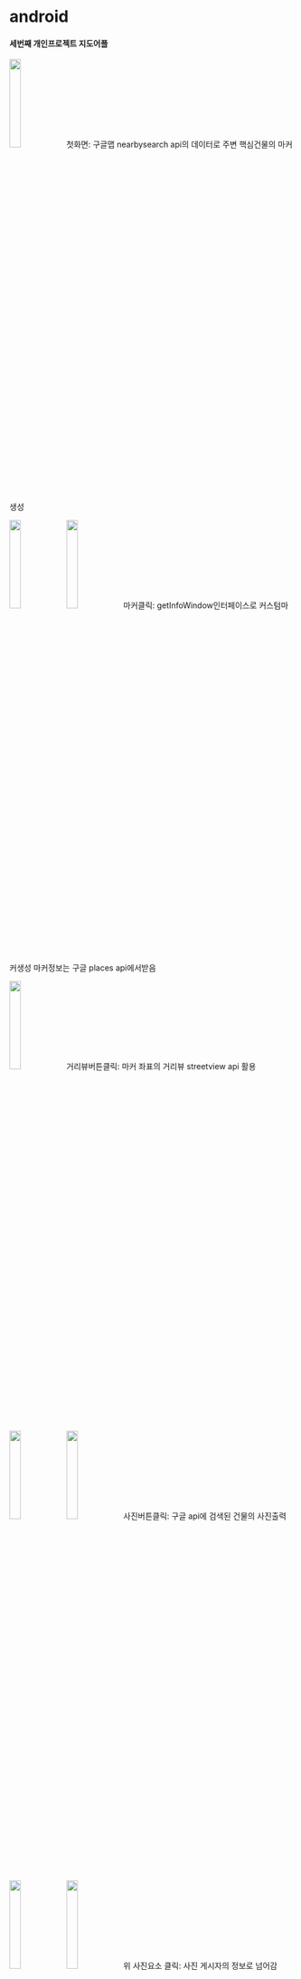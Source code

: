 # android
#### 세번째 개인프로젝트 지도어플 ###


<img src="https://user-images.githubusercontent.com/48806275/129306883-81b86ff3-f941-4f7e-8cff-52ff4e8a4427.png " width="20%" height="20%"/>첫화면: 구글맵 nearbysearch api의 데이터로 주변 핵심건물의 마커 생성


<img src="https://user-images.githubusercontent.com/48806275/129306889-a31397b8-abad-4e70-a5f6-81e939881219.png" width="20%" height="20%"/><img src="https://user-images.githubusercontent.com/48806275/129306892-43f707db-b50a-4bd8-8eb5-deb5d232b9dd.png" width="20%" height="20%"/>마커클릭: getInfoWindow인터페이스로 커스텀마커생성 마커정보는 구글 places api에서받음


<img src="https://user-images.githubusercontent.com/48806275/129306893-f39ebb8f-e320-4e7f-872a-ba386cda1dbc.png" width="20%" height="20%"/>거리뷰버튼클릭: 마커 좌표의 거리뷰 streetview api 활용

<img src="https://user-images.githubusercontent.com/48806275/129306895-4c8b010b-6b81-4611-afae-dca7f23f2a4e.png" width="20%" height="20%"/><img src="https://user-images.githubusercontent.com/48806275/129306897-ae4b0991-61e9-4d0a-8d13-c361c7bd9a18.png" width="20%" height="20%"/>사진버튼클릭: 구글 api에 검색된 건물의 사진출력

<img src="https://user-images.githubusercontent.com/48806275/129306900-93d07785-b0a1-43f4-903c-c206c2dcfe41.png" width="20%" height="20%"/><img src="https://user-images.githubusercontent.com/48806275/129306902-fce0860b-d2a0-46e3-ad93-a358a223b37d.png" width="20%" height="20%"/>위 사진요소 클릭: 사진 게시자의 정보로 넘어감

<img src="https://user-images.githubusercontent.com/48806275/129306905-2d2aa08e-d1ae-4870-bd74-51acec6e0fc5.png" width="20%" height="20%"/>전화버튼클릭

<img src="https://user-images.githubusercontent.com/48806275/129306907-f0bcdc70-2bb5-46e3-95fe-db2842077903.png" width="20%" height="20%"/><img src="https://user-images.githubusercontent.com/48806275/129306911-ec0d69ca-afef-4c01-aaa8-87101db498e8.png" width="20%" height="20%"/>홈페이지버튼클릭 해당 건물 홈페이지로 넘어감

<img src="https://user-images.githubusercontent.com/48806275/129308795-a8ce25f8-8f33-4e2a-924e-0a994559558d.png" width="20%" height="20%"/>아무곳에 클릭: 해당 좌표에 마커생성 geocoder활용

<img src="https://user-images.githubusercontent.com/48806275/129309199-ccd9c39f-0772-4bb9-ade4-d5a0d5c46722.png " width="20%" height="20%"/><img src="https://user-images.githubusercontent.com/48806275/129309202-ea39ada6-0da4-4eeb-b6a9-3e330305c0ff.png" width="20%" height="20%"/>아무곳의 마커 클릭: 해당 주소출력 geocoder이용  사진은 place api 

<img src="https://user-images.githubusercontent.com/48806275/129306922-1d62eac4-bc52-4a43-adf7-5c81f586d672.png" width="20%" height="20%"/>위 마커의 주변사진버튼 클릭: 마커의 주변 사진을 모아서 출력


<img src="https://user-images.githubusercontent.com/48806275/129306915-de5a86ae-02e9-481a-bafb-77071d83f844.png" width="20%" height="20%"/>마커의 사진이 없다는 오류 나올시

<img src="https://user-images.githubusercontent.com/48806275/129306917-615f5225-3f1d-4204-baff-e2eb7c9e2325.png" width="20%" height="20%"/>검색창 클릭 
<img src="https://user-images.githubusercontent.com/48806275/129306918-8cabd719-5722-4327-ad44-041f10d55d9e.png" width="20%" height="20%"/>검색 자동완성인터페이스 place autocomplete 활용 <img src="https://user-images.githubusercontent.com/48806275/129306919-87f4cbd7-91ef-414d-a923-ab3474cca715.png" width="20%" height="20%"/>검색했을시 좌표에 마커생성<img src="https://user-images.githubusercontent.com/48806275/129306921-44e70c20-f78a-453b-bd2e-081070ba3fc4.png" width="20%" height="20%"/>검색마커클릭


 


